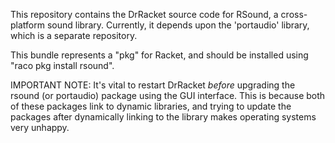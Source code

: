 This repository contains the DrRacket source code for RSound, a
cross-platform sound library.  Currently, it depends upon the
'portaudio' library, which is a separate repository.

This bundle represents a "pkg" for Racket, and should be installed
using "raco pkg install rsound".

IMPORTANT NOTE: It's vital
to restart DrRacket *before* upgrading the rsound (or portaudio) package using the
GUI interface. This is because both of these packages link to dynamic
libraries, and trying to update the packages after dynamically linking
to the library makes operating systems very unhappy.

